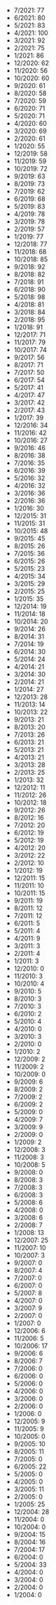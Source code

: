 *  7/2021: 77
*  6/2021: 80
*  5/2021: 83
*  4/2021: 100
*  3/2021: 92
*  2/2021: 75
*  1/2021: 86
*  12/2020: 62
*  11/2020: 56
*  10/2020: 60
*  9/2020: 61
*  8/2020: 58
*  7/2020: 59
*  6/2020: 71
*  5/2020: 71
*  4/2020: 60
*  3/2020: 69
*  2/2020: 61
*  1/2020: 55
*  12/2019: 58
*  11/2019: 59
*  10/2019: 72
*  9/2019: 63
*  8/2019: 73
*  7/2019: 62
*  6/2019: 68
*  5/2019: 83
*  4/2019: 78
*  3/2019: 78
*  2/2019: 57
*  1/2019: 77
*  12/2018: 77
*  11/2018: 68
*  10/2018: 85
*  9/2018: 92
*  8/2018: 82
*  7/2018: 91
*  6/2018: 90
*  5/2018: 98
*  4/2018: 81
*  3/2018: 84
*  2/2018: 95
*  1/2018: 91
*  12/2017: 71
*  11/2017: 79
*  10/2017: 74
*  9/2017: 56
*  8/2017: 71
*  7/2017: 50
*  6/2017: 54
*  5/2017: 41
*  4/2017: 47
*  3/2017: 42
*  2/2017: 43
*  1/2017: 39
*  12/2016: 34
*  11/2016: 42
*  10/2016: 27
*  9/2016: 46
*  8/2016: 38
*  7/2016: 35
*  6/2016: 39
*  5/2016: 32
*  4/2016: 32
*  3/2016: 36
*  2/2016: 36
*  1/2016: 30
*  12/2015: 31
*  11/2015: 31
*  10/2015: 48
*  9/2015: 45
*  8/2015: 26
*  7/2015: 36
*  6/2015: 26
*  5/2015: 23
*  4/2015: 34
*  3/2015: 29
*  2/2015: 25
*  1/2015: 35
*  12/2014: 19
*  11/2014: 18
*  10/2014: 20
*  9/2014: 26
*  8/2014: 31
*  7/2014: 19
*  6/2014: 30
*  5/2014: 24
*  4/2014: 21
*  3/2014: 30
*  2/2014: 21
*  1/2014: 27
*  12/2013: 28
*  11/2013: 14
*  10/2013: 22
*  9/2013: 21
*  8/2013: 20
*  7/2013: 26
*  6/2013: 21
*  5/2013: 21
*  4/2013: 21
*  3/2013: 28
*  2/2013: 25
*  1/2013: 32
*  12/2012: 11
*  11/2012: 26
*  10/2012: 18
*  9/2012: 26
*  8/2012: 16
*  7/2012: 20
*  6/2012: 19
*  5/2012: 19
*  4/2012: 20
*  3/2012: 22
*  2/2012: 10
*  1/2012: 19
*  12/2011: 15
*  11/2011: 10
*  10/2011: 15
*  9/2011: 19
*  8/2011: 12
*  7/2011: 12
*  6/2011: 5
*  5/2011: 4
*  4/2011: 9
*  3/2011: 3
*  2/2011: 4
*  1/2011: 3
*  12/2010: 0
*  11/2010: 3
*  10/2010: 4
*  9/2010: 5
*  8/2010: 3
*  7/2010: 3
*  6/2010: 2
*  5/2010: 4
*  4/2010: 0
*  3/2010: 3
*  2/2010: 0
*  1/2010: 2
*  12/2009: 2
*  11/2009: 2
*  10/2009: 0
*  9/2009: 6
*  8/2009: 2
*  7/2009: 2
*  6/2009: 2
*  5/2009: 0
*  4/2009: 7
*  3/2009: 9
*  2/2009: 0
*  1/2009: 2
*  12/2008: 3
*  11/2008: 3
*  10/2008: 5
*  9/2008: 0
*  8/2008: 3
*  7/2008: 3
*  6/2008: 3
*  5/2008: 6
*  4/2008: 0
*  3/2008: 6
*  2/2008: 7
*  1/2008: 13
*  12/2007: 25
*  11/2007: 10
*  10/2007: 3
*  9/2007: 0
*  8/2007: 4
*  7/2007: 0
*  6/2007: 0
*  5/2007: 8
*  4/2007: 0
*  3/2007: 9
*  2/2007: 0
*  1/2007: 0
*  12/2006: 6
*  11/2006: 5
*  10/2006: 17
*  9/2006: 6
*  8/2006: 7
*  7/2006: 0
*  6/2006: 0
*  5/2006: 0
*  4/2006: 0
*  3/2006: 0
*  2/2006: 0
*  1/2006: 0
*  12/2005: 9
*  11/2005: 9
*  10/2005: 0
*  9/2005: 10
*  8/2005: 11
*  7/2005: 0
*  6/2005: 22
*  5/2005: 0
*  4/2005: 0
*  3/2005: 11
*  2/2005: 0
*  1/2005: 25
*  12/2004: 28
*  11/2004: 0
*  10/2004: 0
*  9/2004: 15
*  8/2004: 16
*  7/2004: 17
*  6/2004: 0
*  5/2004: 33
*  4/2004: 0
*  3/2004: 0
*  2/2004: 0
*  1/2004: 0